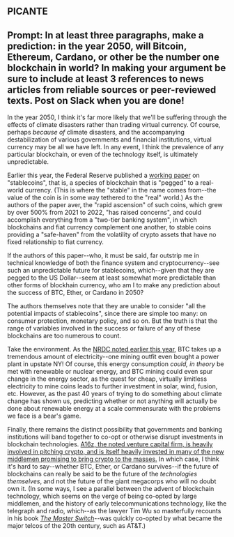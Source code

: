 ## PICANTE
Prompt: In at least three paragraphs, make a prediction: in the year 2050, will Bitcoin, Ethereum, Cardano, or other be the number one blockchain in world? In making your argument be sure to include at least 3 references to news articles from reliable sources or peer-reviewed texts. Post on Slack when you are done!
---
In the year 2050, I think it's far more likely that we'll be suffering through the effects of climate disasters
rather than trading virtual currency. Of course, perhaps *because of* climate disasters, and the accompanying destabilization
of various governments and financial institutions, virtual currency may be all we have left. In any event, I think the prevalence of any particular blockchain, or even of the technology itself, is ultimately unpredictable.

Earlier this year, the Federal Reserve published a [working paper](https://www.federalreserve.gov/econres/ifdp/files/ifdp1334.pdf) on "stablecoins", that is, a species of blockchain that is "pegged" to a real-world currency. (This is where the "stable" in the name comes from--the value of the coin is in some way tethered to the "real" world.) As the authors of the paper aver, the "rapid ascension" of such coins, which grew by over 500% from 2021 to 2022, "has raised concerns", and could accomplish everything from a "two-tier banking system", in which blockchains and fiat currency complement one another, to stable coins providing a "safe-haven" from the volatility of crypto assets that have no fixed relationship to fiat currency.

If the authors of this paper--who, it must be said, far outstrip me in technical knowledge of both the finance system and cryptocurrency--see such an unpredictable future for stablecoins, which--given that they are pegged to the US Dollar--seem at least somewhat more predictable than other forms of blockhain currency, who am I to make any prediction about the success of BTC, Ether, or Cardano in 2050?

The authors themselves note that they are unable to consider "all the potential impacts of stablecoins", since there are simple too many: on consumer protection, monetary policy, and so on. But the truth is that the range of variables involved in the success or failure of any of these blockchains are too numerous to count.

Take the environment. As the [NRDC noted earlier this year](https://www.nrdc.org/stories/crypto-has-climate-problem), BTC takes up a tremendous amount of electricity--one mining outfit even bought a power plant in upstate NY! Of course, this energy consumption *could, in theory* be met with renewable or nuclear energy, and BTC mining could even spur change in the energy sector, as the quest for cheap, virtually limitless electricity to mine coins leads to further investment in solar, wind, fusion, etc. However, as the past 40 years of trying to do something about climate change has shown us, predicting whether or not anything will actually be done about renewable energy at a scale commensurate with the problems we face is a bear's game.

Finally, there remains the distinct possibility that governments and banking institutions will band together to co-opt or otherwise disrupt investments in blockchain technologies. [A16z, the noted venture capital firm, is heavily involved in pitching crypto, and is itself heavily invested in many of the new middlemen promising to bring crypto to the masses.](https://www.nytimes.com/2021/10/15/opinion/ezra-klein-podcast-katie-haun.html) In which case, I think it's hard to say--whether BTC, Ether, or Cardano survives--if the future of blockchains can really be said to be the future of the *technologies themselves*, and not the future of the giant megacorps who will no doubt own it. (In some ways, I see a parallel between the advent of blockchain technology, which seems on the verge of being co-opted by large middlemen, and the history of early telecommunications technology, like the telegraph and radio, which--as the lawyer Tim Wu so masterfully recounts in his book *[The Master Switch](https://www.penguinrandomhouse.com/books/194417/the-master-switch-by-tim-wu/)*--was quickly co-opted by what became the major telcos of the 20th century, such as AT&T.)
